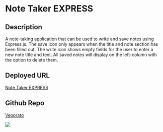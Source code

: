 # Note Taker EXPRESS
## Description
A note-taking application that can be used to write and save notes using Express.js.
The save icon only appears when the title and note section has been filled out.
The write icon shows empty fields for the user to enter a new note title and text.
All saved notes will display on the left-column with the option to delete them.

## Deployed URL
[Note Taker EXPRESS](https://damp-oasis-37618.herokuapp.com/) 

## Github Repo
[Veoprato](https://github.com/Veoprato/note-taker-EXPRESS)

<img src="https://i.imgur.com/f9tl3nN.png">

